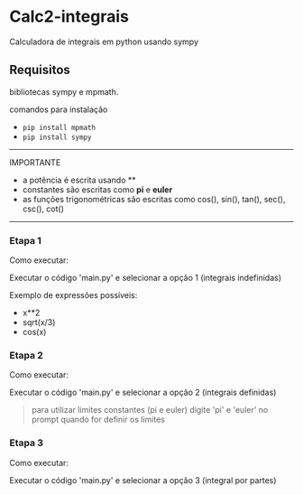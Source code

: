 # Calc2-integrais
Calculadora de integrais em python usando sympy

<h2>Requisitos</h2>

bibliotecas sympy e mpmath.

comandos para instalação
- `pip install mpmath`
- `pip install sympy`


***
IMPORTANTE
- a potência é escrita usando <valor>**<expoente>
- constantes são escritas como **pi** e **euler**
- as funções trigonométricas são escritas como cos(), sin(), tan(), sec(), csc(), cot()
***

<h3>Etapa 1</h3>
Como executar:

Executar o código 'main.py' e selecionar a opção 1 (integrais indefinidas)

Exemplo de expressões possíveis:
- x**2
- sqrt(x/3)
- cos(x)


<h3>Etapa 2</h3>
Como executar:

Executar o código 'main.py' e selecionar a opção 2 (integrais definidas)

> para utilizar limites constantes (pi e euler) digite 'pi' e 'euler' no prompt quando for definir os limites
  
<h3>Etapa 3</h3>
Como executar:

Executar o código 'main.py' e selecionar a opção 3 (integral por partes)

